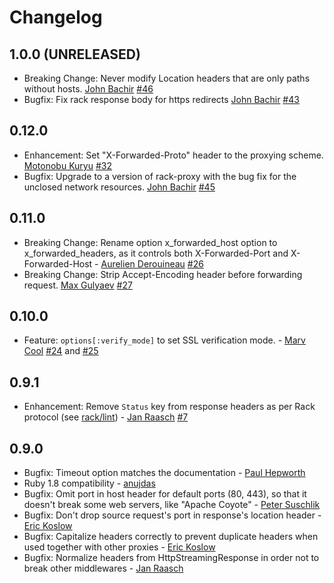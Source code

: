 # Changelog

## 1.0.0 (UNRELEASED)

- Breaking Change: Never modify Location headers that are only paths without hosts. [John Bachir](https://github.com/jjb) [#46](https://github.com/waterlink/rack-reverse-proxy/pull/46)
- Bugfix: Fix rack response body for https redirects [John Bachir](https://github.com/jjb) [#43](https://github.com/waterlink/rack-reverse-proxy/pull/43)

## 0.12.0

- Enhancement: Set "X-Forwarded-Proto" header to the proxying scheme. [Motonobu Kuryu](https://github.com/arc279) [#32](https://github.com/waterlink/rack-reverse-proxy/pull/32)
- Bugfix: Upgrade to a version of rack-proxy with the bug fix for the unclosed network resources. [John Bachir](https://github.com/jjb) [#45](https://github.com/waterlink/rack-reverse-proxy/pull/45)

## 0.11.0

- Breaking Change: Rename option x_forwarded_host option to x_forwarded_headers, as it controls both X-Forwarded-Port and X-Forwarded-Host - [Aurelien Derouineau](https://github.com/aderouineau) [#26](https://github.com/waterlink/rack-reverse-proxy/pull/26)
- Breaking Change: Strip Accept-Encoding header before forwarding request. [Max Gulyaev](https://github.com/maxilev) [#27](https://github.com/waterlink/rack-reverse-proxy/pull/27)

## 0.10.0

- Feature: `options[:verify_mode]` to set SSL verification mode. - [Marv Cool](https://github.com/MrMarvin) [#24](https://github.com/waterlink/rack-reverse-proxy/pull/24) and [#25](https://github.com/waterlink/rack-reverse-proxy/pull/25)

## 0.9.1

- Enhancement: Remove `Status` key from response headers as per Rack protocol (see [rack/lint](https://github.com/rack/rack/blob/master/lib/rack/lint.rb#L639)) - [Jan Raasch](https://github.com/janraasch) [#7](https://github.com/waterlink/rack-reverse-proxy/pull/7)

## 0.9.0

- Bugfix: Timeout option matches the documentation - [Paul Hepworth](https://github.com/peppyheppy)
- Ruby 1.8 compatibility - [anujdas](https://github.com/anujdas)
- Bugfix: Omit port in host header for default ports (80, 443), so that it doesn't break some web servers, like "Apache Coyote" - [Peter Suschlik](https://github.com/splattael)
- Bugfix: Don't drop source request's port in response's location header - [Eric Koslow](https://github.com/ekosz)
- Bugfix: Capitalize headers correctly to prevent duplicate headers when used together with other proxies - [Eric Koslow](https://github.com/ekosz)
- Bugfix: Normalize headers from HttpStreamingResponse in order not to break other middlewares - [Jan Raasch](https://github.com/janraasch)
